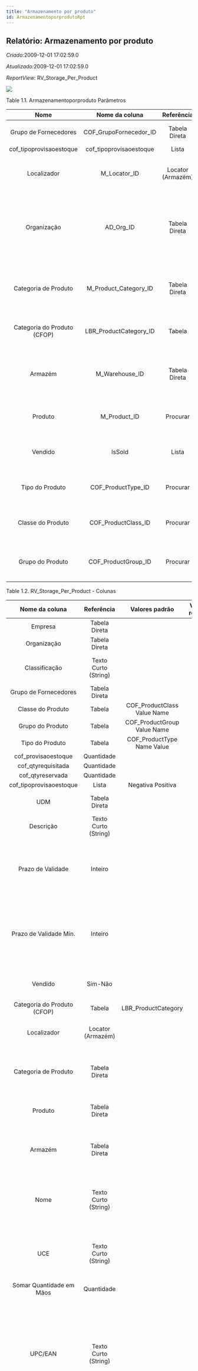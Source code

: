 ```yaml
---
title: "Armazenamento por produto"
id: ArmazenamentoporprodutoRpt
---
```

<div id="d8532e1" class="section chapter">

<div class="titlepage">

<div>

<div>

## Relatório: Armazenamento por produto

</div>

</div>

</div>

<span class="emphasis"> *Criado:*</span>2009-12-01 17:02:59.0

<span class="emphasis">*Atualizado:*</span>2009-12-01 17:02:59.0

<span class="emphasis"> *ReportView:* </span>RV\_Storage\_Per\_Product

![](/img/manual/Armazenamentoporproduto.png)

<div id="d8532e18" class="table">

<div class="table-title">

Table 1.1. Armazenamentoporproduto
Parâmetros

</div>

<div class="table-contents">

|            Nome             |      Nome da coluna      |    Referência     |   Valores(Padrão)    |                      Descrição                      |                                                                      Comentário/Ajuda                                                                       |
| :-------------------------: | :----------------------: | :---------------: | :------------------: | :-------------------------------------------------: | :---------------------------------------------------------------------------------------------------------------------------------------------------------: |
|    Grupo de Fornecedores    | COF\_GrupoFornecedor\_ID |   Tabela Direta   |                      |         Identifica um grupo de fornecedores         |                                                                    Grupo de Fornecedores                                                                    |
|  cof\_tipoprovisaoestoque   | cof\_tipoprovisaoestoque |       Lista       |  Negativa Positiva   |                        null                         |                                                                            null                                                                             |
|         Localizador         |      M\_Locator\_ID      | Locator (Armazém) |                      |               Localizador de Armazém                |                                            O "Localizador" indica onde um produto está localizado em um armazém.                                            |
|         Organização         |       AD\_Org\_ID        |   Tabela Direta   |                      |      Entidade organizacional dentro da Empresa      | Uma "Organização" é uma unidade de sua "Empresa" ou "Entidade Legal" - os exemplos são loja, departamento. Você pode compartilhar dados entre organizações. |
|    Categoria de Produto     | M\_Product\_Category\_ID |   Tabela Direta   |                      |               Categoria de um Produto               |                  Identifica a categoria à qual este produto pertence. Categorias de Produto são usadas para formação de preços e seleção.                   |
| Categoria do Produto (CFOP) | LBR\_ProductCategory\_ID |      Tabela       | LBR\_ProductCategory |        Define a Categoria do Produto (CFOP)         |                                                         Chave primária tabela LBR\_ProductCategory                                                          |
|           Armazém           |     M\_Warehouse\_ID     |   Tabela Direta   |                      |       Armazém de estocagem e Ponto de Serviço       |                    O "Armazém" identifica um armazém ou local em particular onde os produtos são armazenados ou são prestados serviços.                     |
|           Produto           |      M\_Product\_ID      |     Procurar      |                      |               Produto, Serviço, Item                |                                            Identifica um item que é ou comprado ou vendido por esta organização.                                            |
|           Vendido           |          IsSold          |       Lista       |       Não Sim        |          A Organização vende este produto           |                                   A caixa de verificação "Vendido" indica se este produto é vendido por esta organização.                                   |
|       Tipo do Produto       |   COF\_ProductType\_ID   |     Procurar      |                      |  Coluna de relação com a tabela de tipo de produto  |                                                                 Primary Key : Product Type                                                                  |
|      Classe do Produto      |  COF\_ProductClass\_ID   |     Procurar      |                      | Coluna de relação com a tabela de classe de produto |                                                                 Primary Key : Product Class                                                                 |
|      Grupo do Produto       |  COF\_ProductGroup\_ID   |     Procurar      |                      | Coluna de relação com a tabela de grupo do produto  |                                                                 Primary Key : Product Group                                                                 |

</div>

</div>

  

<div id="d8532e199" class="table">

<div class="table-title">

Table 1.2. RV\_Storage\_Per\_Product -
Colunas

</div>

<div class="table-contents">

|       Nome da coluna        |      Referência      |        Valores padrão        | Valor de restrição |        Regra de validação         |                                 Descrição                                 |                                                                                                                                                                              Comentário/Ajuda                                                                                                                                                                              |
| :-------------------------: | :------------------: | :--------------------------: | :----------------: | :-------------------------------: | :-----------------------------------------------------------------------: | :------------------------------------------------------------------------------------------------------------------------------------------------------------------------------------------------------------------------------------------------------------------------------------------------------------------------------------------------------------------------: |
|           Empresa           |    Tabela Direta     |                              |                    | AD\_Client.AD\_Client\_ID \< \> 0 |                                (ver acima)                                |                                                                                                                                                                                (ver acima)                                                                                                                                                                                 |
|         Organização         |    Tabela Direta     |                              |                    |                                   |                                (ver acima)                                |                                                                                                                                                                                (ver acima)                                                                                                                                                                                 |
|        Classificação        | Texto Curto (String) |                              |                    |                                   |                        Classification for grouping                        |                                                                                                                                                        The Classification can be used to optionally group products.                                                                                                                                                        |
|    Grupo de Fornecedores    |    Tabela Direta     |                              |                    |                                   |                           Grupo de Fornecedores                           |                                                                                                                                                                           Grupo de Fornecedores                                                                                                                                                                            |
|      Classe do Produto      |        Tabela        | COF\_ProductClass Value Name |                    |                                   |                        Primary Key : Product Class                        |                                                                                                                                                                        Primary Key : Product Class                                                                                                                                                                         |
|      Grupo do Produto       |        Tabela        | COF\_ProductGroup Value Name |                    |                                   |                        Primary Key : Product Group                        |                                                                                                                                                                        Primary Key : Product Group                                                                                                                                                                         |
|       Tipo do Produto       |        Tabela        | COF\_ProductType Name Value  |                    |                                   |                        Primary Key : Product Type                         |                                                                                                                                                                         Primary Key : Product Type                                                                                                                                                                         |
|    cof\_provisaoestoque     |      Quantidade      |                              |                    |                                   |                                                                           |                                                                                                                                                                                                                                                                                                                                                                            |
|     cof\_qtyrequisitada     |      Quantidade      |                              |                    |                                   |                                                                           |                                                                                                                                                                                                                                                                                                                                                                            |
|      cof\_qtyreservada      |      Quantidade      |                              |                    |                                   |                                                                           |                                                                                                                                                                                                                                                                                                                                                                            |
|  cof\_tipoprovisaoestoque   |        Lista         |      Negativa Positiva       |                    |                                   |                                                                           |                                                                                                                                                                                                                                                                                                                                                                            |
|             UDM             |    Tabela Direta     |                              |                    |                                   |                              Unit of Measure                              |                                                                                                                                                           The UOM defines a unique non monetary Unit of Measure                                                                                                                                                            |
|          Descrição          | Texto Curto (String) |                              |                    |                                   |                 Optional short description of the record                  |                                                                                                                                                                A description is limited to 255 characters.                                                                                                                                                                 |
|      Prazo de Validade      |       Inteiro        |                              |                    |                                   |           Number of days the product is guaranteed or available           |                                                                                                         If the value is 0, there is no limit to the availability or guarantee, otherwise the guarantee date is calculated by adding the days to the delivery date.                                                                                                         |
|   Prazo de Validade Mín.    |       Inteiro        |                              |                    |                                   |                     Minimum number of guarantee days                      |                                                                                                            When selecting batch/products with a guarantee date, the minimum left guarantee days for automatic picking. You can pick any batch/product manually.                                                                                                            |
|           Vendido           |       Sim-Não        |                              |                    |                                   |                      Organization sells this product                      |                                                                                                                                                 The Sold check box indicates if this product is sold by this organization.                                                                                                                                                 |
| Categoria do Produto (CFOP) |        Tabela        |     LBR\_ProductCategory     |                    |                                   |                  Primary key table LBR\_ProductCategory                   |                                                                                                                                                                   Primary key table LBR\_ProductCategory                                                                                                                                                                   |
|         Localizador         |  Locator (Armazém)   |                              |                    |                                   |                             Warehouse Locator                             |                                                                                                                                                      The Locator indicates where in a Warehouse a product is located.                                                                                                                                                      |
|    Categoria de Produto     |    Tabela Direta     |                              |                    |                                   |                           Category of a Product                           |                                                                                                                               Identifies the category which this product belongs to. Product categories are used for pricing and selection.                                                                                                                                |
|           Produto           |    Tabela Direta     |                              |                    |                                   |                          Product, Service, Item                           |                                                                                                                                                 Identifies an item which is either purchased or sold in this organization.                                                                                                                                                 |
|           Armazém           |    Tabela Direta     |                              |                    |                                   |                    Storage Warehouse and Service Point                    |                                                                                                                                      The Warehouse identifies a unique Warehouse where products are stored or Services are provided.                                                                                                                                       |
|            Nome             | Texto Curto (String) |                              |                    |                                   |                   Alphanumeric identifier of the entity                   |                                                                                                                The name of an entity (record) is used as an default search option in addition to the search key. The name is up to 60 characters in length.                                                                                                                |
|             UCE             | Texto Curto (String) |                              |                    |                                   |                            Stock Keeping Unit                             |                                                                                                                         The SKU indicates a user defined stock keeping unit. It may be used for an additional bar code symbols or your own schema.                                                                                                                         |
|  Somar Quantidade em Mãos   |      Quantidade      |                              |                    |                                   |                Summary of product on hand in all locators                 |                                                                                                                                                                                                                                                                                                                                                                            |
|           UPC/EAN           | Texto Curto (String) |                              |                    |                                   | Bar Code (Universal Product Code or its superset European Article Number) |                                                       Use this field to enter the bar code for the product in any of the bar code symbologies (Codabar, Code 25, Code 39, Code 93, Code 128, UPC (A), UPC (E), EAN-13, EAN-8, ITF, ITF-14, ISBN, ISSN, JAN-13, JAN-8, POSTNET and FIM, MSI/Plessey, and Pharmacode)                                                        |
|       Chave de Busca        | Texto Curto (String) |                              |                    |                                   |                                (ver acima)                                | A search key allows you a fast method of finding a particular record. If you leave the search key empty, the system automatically creates a numeric number. The document sequence used for this fallback number is defined in the "Maintain Sequence" window with the name "DocumentNo\_\< TableName\> ", where TableName is the actual name of the table (e.g. C\_Order). |
|       Núm. da Versão        | Texto Curto (String) |                              |                    |                                   |                              Version Number                               |                                                                                                                                                                                                                                                                                                                                                                            |
|           Volume            |        Número        |                              |                    |                                   |                            Volume of a product                            |                                                                                                                                               The Volume indicates the volume of the product in the Volume UOM of the Client                                                                                                                                               |
|            Peso             |        Número        |                              |                    |                                   |                            Weight of a product                            |                                                                                                                                               The Weight indicates the weight of the product in the Weight UOM of the Client                                                                                                                                               |

</div>

</div>

  

</div>
